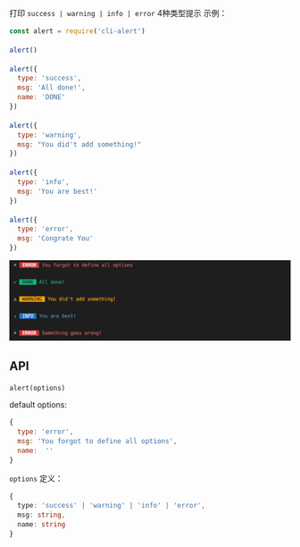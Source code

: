 打印 `success | warning | info | error` 4种类型提示
示例：
```js
const alert = require('cli-alert')

alert()

alert({
  type: 'success',
  msg: 'All done!',
  name: 'DONE'
})

alert({
  type: 'warning',
  msg: "You did't add something!"
})

alert({
  type: 'info',
  msg: 'You are best!'
})

alert({
  type: 'error',
  msg: 'Congrate You'
})
```

![cli-alerts_screenshot](./imgs/cli-alerts_screenshot.jpg)

## API

`alert(options)`

default options:
```js
{
  type: 'error',
  msg: 'You forgot to define all options',
  name:  ''
}
```

`options` 定义：
```typescript
{
  type: 'success' | 'warning' | 'info' | 'error',
  msg: string,
  name: string
}
```
